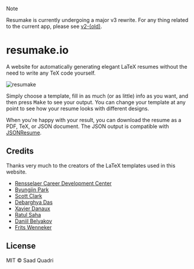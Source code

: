 > [!NOTE]
> Resumake is currently undergoing a major v3 rewrite. For any thing related to the current app, please see [v2-(old)](https://github.com/saadq/resumake.io/tree/v2-(old)).

# resumake.io

A website for automatically generating elegant LaTeX resumes without the need to write any TeX code yourself.

![resumake](https://i.imgur.com/QUoFVmG.png)

Simply choose a template, fill in as much (or as little) info as you want, and then press <kbd>Make</kbd> to see your output. You can change your template at any point to see how your resume looks with different designs.

When you're happy with your result, you can download the resume as a PDF, TeX, or JSON document. The JSON output is compatible with [JSONResume](https://jsonresume.org).

## Credits
Thanks very much to the creators of the LaTeX templates used in this website.

* [Rensselaer Career Development Center](https://www.rpi.edu/dept/arc/training/latex/resumes/)
* [Byungjin Park](https://github.com/posquit0)
* [Scott Clark](https://github.com/sc932)
* [Debarghya Das](https://github.com/deedy)
* [Xavier Danaux](https://github.com/xdanaux)
* [Ratul Saha](https://github.com/RatulSaha)
* [Daniil Belyakov](https://github.com/dnl-blkv)
* [Frits Wenneker](https://www.overleaf.com/latex/templates/your-new-cv/xqzhcmqkqrtw)

## License
MIT © Saad Quadri
